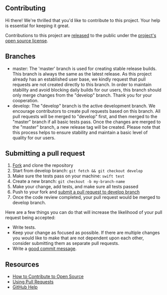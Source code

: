 ## Contributing

[fork]: https://github.com/lynixliu/SwiftAvroCore

Hi there! We're thrilled that you'd like to contribute to this project. Your help is essential for keeping it great.

Contributions to this project are [released](https://help.github.com/articles/github-terms-of-service/#6-contributions-under-repository-license) to the public under the [project's open source license](LICENSE).

## Branches

* master: The 'master' branch is used for creating stable release builds. This branch is always the same as the latest release. As this project already has an established user base, we kindly request that pull requests are not created directly to this branch. In order to maintain stability and avoid blocking daily builds for our users, this branch should only merge changes from the "develop" branch. Thank you for your cooperation. 
* develop: The "develop" branch is the active development branch. We encourage contributors to create pull requests based on this branch. All pull requests will be merged to "develop" first, and then merged to the "master" branch if all basic tests pass. Once the changes are merged to the "master" branch, a new release tag will be created. Please note that this process helps to ensure stability and maintain a basic level of quality for our users. 

## Submitting a pull request

1. [Fork][fork] and clone the repository
2. Start from develop branch: `git fetch && git checkout develop`
3. Make sure the tests pass on your machine: `swift test`
4. Create a new branch: `git checkout -b my-branch-name`
5. Make your change, add tests, and make sure all tests passed
6. Push to your fork and [submit a pull request to develop branch](https://docs.github.com/en/desktop/contributing-and-collaborating-using-github-desktop/working-with-your-remote-repository-on-github-or-github-enterprise/creating-an-issue-or-pull-request) 
7. Once the code review completed, your pull request would be merged to develop branch.

Here are a few things you can do that will increase the likelihood of your pull request being accepted:

- Write tests.
- Keep your change as focused as possible. If there are multiple changes you would like to make that are not dependent upon each other, consider submitting them as separate pull requests.
- Write a [good commit message](http://tbaggery.com/2008/04/19/a-note-about-git-commit-messages.html).

## Resources

- [How to Contribute to Open Source](https://opensource.guide/how-to-contribute/)
- [Using Pull Requests](https://help.github.com/articles/about-pull-requests/)
- [GitHub Help](https://help.github.com)

